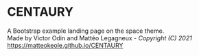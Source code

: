 # CENTAURY
A Bootstrap example landing page on the space theme.  
Made by Victor Odin and Mattéo Legagneux - *Copyright (C) 2021*  
https://matteokeole.github.io/CENTAURY
